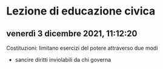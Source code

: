 # Lezione di educazione civica
## venerdì 3 dicembre 2021, 11:12:20

Costituzioni: limitano esercizi del potere attraverso
due modi
* sancire diritti inviolabili da chi governa 

<!--stackedit_data:
eyJoaXN0b3J5IjpbMTAyNzk3NTAxNl19
-->